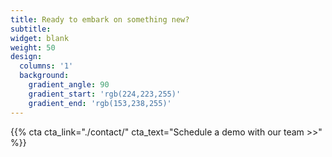 ```yaml
---
title: Ready to embark on something new?
subtitle:
widget: blank
weight: 50
design:
  columns: '1'
  background:
    gradient_angle: 90
    gradient_start: 'rgb(224,223,255)'
    gradient_end: 'rgb(153,238,255)'
---
```


{{% cta cta_link="./contact/" cta_text="Schedule a demo with our team >>" %}}
